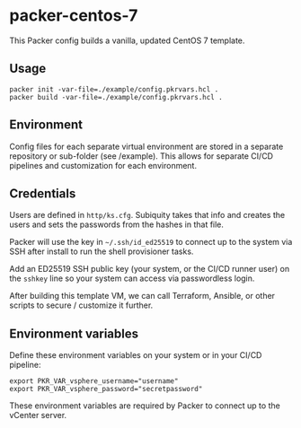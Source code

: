 # packer-centos-7

This Packer config builds a vanilla, updated CentOS 7 template.

## Usage

```
packer init -var-file=./example/config.pkrvars.hcl .
packer build -var-file=./example/config.pkrvars.hcl .
```

## Environment

Config files for each separate virtual environment are stored in a separate repository or sub-folder (see /example).
This allows for separate CI/CD pipelines and customization for each environment.

## Credentials

Users are defined in `http/ks.cfg`.  Subiquity takes that info and creates the users and sets the passwords from the hashes in that file.

Packer will use the key in `~/.ssh/id_ed25519` to connect up to the system via SSH after install to run the shell provisioner tasks.

Add an ED25519 SSH public key (your system, or the CI/CD runner user) on the `sshkey` line so your system can access via passwordless login.

After building this template VM, we can call Terraform, Ansible, or other scripts to secure / customize it further.

## Environment variables

Define these environment variables on your system or in your CI/CD pipeline:

```
export PKR_VAR_vsphere_username="username"
export PKR_VAR_vsphere_password="secretpassword"
```

These environment variables are required by Packer to connect up to the vCenter server.